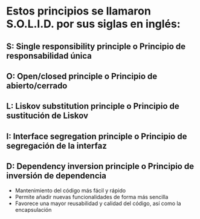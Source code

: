 # Estos principios se llamaron S.O.L.I.D. por sus siglas en inglés:

## S: Single responsibility principle o Principio de responsabilidad única
## O: Open/closed principle o Principio de abierto/cerrado
## L: Liskov substitution principle o Principio de sustitución de Liskov
## I: Interface segregation principle o Principio de segregación de la interfaz
## D: Dependency inversion principle o Principio de inversión de dependencia

- Mantenimiento del código más fácil y rápido
- Permite añadir nuevas funcionalidades de forma más sencilla
- Favorece una mayor reusabilidad y calidad del código, así como la encapsulación
